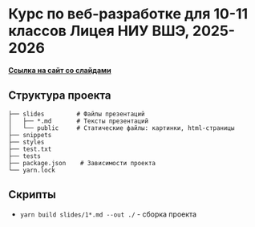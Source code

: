 # Курс по веб-разработке для 10-11 классов Лицея НИУ ВШЭ, 2025-2026

**[Ссылка на сайт со слайдами](https://floydanthebeast.github.io/hse-lyceum-web-2025)**

## Структура проекта

```
├── slides         # Файлы презентаций
│   ├── *.md       # Тексты презентаций
│   └── public     # Статические файлы: картинки, html-страницы
├── snippets
├── styles
├── test.txt
├── tests
├── package.json    # Зависимости проекта
└── yarn.lock
```

## Скрипты
- `yarn build slides/1*.md --out ./` - сборка проекта